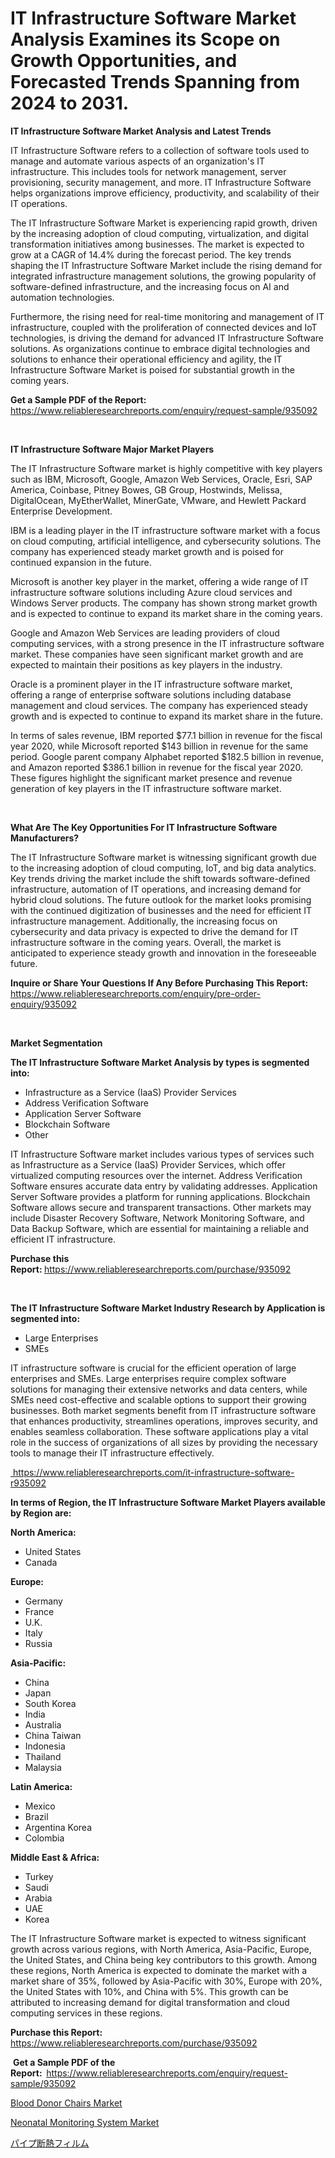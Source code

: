 <p><h1>IT Infrastructure Software Market Analysis Examines its Scope on Growth Opportunities, and Forecasted Trends Spanning from 2024 to 2031.</h1></p><p><strong>IT Infrastructure Software Market Analysis and Latest Trends</strong></p>
<p><p>IT Infrastructure Software refers to a collection of software tools used to manage and automate various aspects of an organization's IT infrastructure. This includes tools for network management, server provisioning, security management, and more. IT Infrastructure Software helps organizations improve efficiency, productivity, and scalability of their IT operations.</p><p>The IT Infrastructure Software Market is experiencing rapid growth, driven by the increasing adoption of cloud computing, virtualization, and digital transformation initiatives among businesses. The market is expected to grow at a CAGR of 14.4% during the forecast period. The key trends shaping the IT Infrastructure Software Market include the rising demand for integrated infrastructure management solutions, the growing popularity of software-defined infrastructure, and the increasing focus on AI and automation technologies.</p><p>Furthermore, the rising need for real-time monitoring and management of IT infrastructure, coupled with the proliferation of connected devices and IoT technologies, is driving the demand for advanced IT Infrastructure Software solutions. As organizations continue to embrace digital technologies and solutions to enhance their operational efficiency and agility, the IT Infrastructure Software Market is poised for substantial growth in the coming years.</p></p>
<p><strong>Get a Sample PDF of the Report:&nbsp;</strong> <a href="https://www.reliableresearchreports.com/enquiry/request-sample/935092">https://www.reliableresearchreports.com/enquiry/request-sample/935092</a></p>
<p>&nbsp;</p>
<p><strong>IT Infrastructure Software Major Market Players</strong></p>
<p><p>The IT Infrastructure Software market is highly competitive with key players such as IBM, Microsoft, Google, Amazon Web Services, Oracle, Esri, SAP America, Coinbase, Pitney Bowes, GB Group, Hostwinds, Melissa, DigitalOcean, MyEtherWallet, MinerGate, VMware, and Hewlett Packard Enterprise Development.</p><p>IBM is a leading player in the IT infrastructure software market with a focus on cloud computing, artificial intelligence, and cybersecurity solutions. The company has experienced steady market growth and is poised for continued expansion in the future. </p><p>Microsoft is another key player in the market, offering a wide range of IT infrastructure software solutions including Azure cloud services and Windows Server products. The company has shown strong market growth and is expected to continue to expand its market share in the coming years.</p><p>Google and Amazon Web Services are leading providers of cloud computing services, with a strong presence in the IT infrastructure software market. These companies have seen significant market growth and are expected to maintain their positions as key players in the industry.</p><p>Oracle is a prominent player in the IT infrastructure software market, offering a range of enterprise software solutions including database management and cloud services. The company has experienced steady growth and is expected to continue to expand its market share in the future.</p><p>In terms of sales revenue, IBM reported $77.1 billion in revenue for the fiscal year 2020, while Microsoft reported $143 billion in revenue for the same period. Google parent company Alphabet reported $182.5 billion in revenue, and Amazon reported $386.1 billion in revenue for the fiscal year 2020. These figures highlight the significant market presence and revenue generation of key players in the IT infrastructure software market.</p></p>
<p>&nbsp;</p>
<p><strong>What Are The Key Opportunities For IT Infrastructure Software Manufacturers?</strong></p>
<p><p>The IT Infrastructure Software market is witnessing significant growth due to the increasing adoption of cloud computing, IoT, and big data analytics. Key trends driving the market include the shift towards software-defined infrastructure, automation of IT operations, and increasing demand for hybrid cloud solutions. The future outlook for the market looks promising with the continued digitization of businesses and the need for efficient IT infrastructure management. Additionally, the increasing focus on cybersecurity and data privacy is expected to drive the demand for IT infrastructure software in the coming years. Overall, the market is anticipated to experience steady growth and innovation in the foreseeable future.</p></p>
<p><strong>Inquire or Share Your Questions If Any Before Purchasing This Report:</strong> <a href="https://www.reliableresearchreports.com/enquiry/pre-order-enquiry/935092">https://www.reliableresearchreports.com/enquiry/pre-order-enquiry/935092</a></p>
<p>&nbsp;</p>
<p><strong>Market Segmentation</strong></p>
<p><strong>The IT Infrastructure Software Market Analysis by types is segmented into:</strong></p>
<p><ul><li>Infrastructure as a Service (IaaS) Provider Services</li><li>Address Verification Software</li><li>Application Server Software</li><li>Blockchain Software</li><li>Other</li></ul></p>
<p><p>IT Infrastructure Software market includes various types of services such as Infrastructure as a Service (IaaS) Provider Services, which offer virtualized computing resources over the internet. Address Verification Software ensures accurate data entry by validating addresses. Application Server Software provides a platform for running applications. Blockchain Software allows secure and transparent transactions. Other markets may include Disaster Recovery Software, Network Monitoring Software, and Data Backup Software, which are essential for maintaining a reliable and efficient IT infrastructure.</p></p>
<p><strong>Purchase this Report:&nbsp;</strong><a href="https://www.reliableresearchreports.com/purchase/935092">https://www.reliableresearchreports.com/purchase/935092</a></p>
<p>&nbsp;</p>
<p><strong>The IT Infrastructure Software Market Industry Research by Application is segmented into:</strong></p>
<p><ul><li>Large Enterprises</li><li>SMEs</li></ul></p>
<p><p>IT infrastructure software is crucial for the efficient operation of large enterprises and SMEs. Large enterprises require complex software solutions for managing their extensive networks and data centers, while SMEs need cost-effective and scalable options to support their growing businesses. Both market segments benefit from IT infrastructure software that enhances productivity, streamlines operations, improves security, and enables seamless collaboration. These software applications play a vital role in the success of organizations of all sizes by providing the necessary tools to manage their IT infrastructure effectively.</p></p>
<p><a href="https://www.reliableresearchreports.com/it-infrastructure-software-r935092">&nbsp;https://www.reliableresearchreports.com/it-infrastructure-software-r935092</a></p>
<p><strong>In terms of Region, the IT Infrastructure Software Market Players available by Region are:</strong></p>
<p>
    <p> <strong> North America: </strong>
        <ul>
            <li>United States</li>
            <li>Canada</li>
        </ul>
        </p> 
    <p> <strong> Europe: </strong>
        <ul>
            <li>Germany</li>
            <li>France</li>
            <li>U.K.</li>
            <li>Italy</li>
            <li>Russia</li>
        </ul>
        </p> 
    <p> <strong> Asia-Pacific: </strong>
        <ul>
            <li>China</li>
            <li>Japan</li>
            <li>South Korea</li>
            <li>India</li>
            <li>Australia</li>
            <li>China Taiwan</li>
            <li>Indonesia</li>
            <li>Thailand</li>
            <li>Malaysia</li>
        </ul>
        </p> 
    <p> <strong> Latin America: </strong>
        <ul>
            <li>Mexico</li>
            <li>Brazil</li>
            <li>Argentina Korea</li>
            <li>Colombia</li>
        </ul>
        </p> 
    <p> <strong> Middle East & Africa: </strong>
        <ul>
            <li>Turkey</li>
            <li>Saudi</li>
            <li>Arabia</li>
            <li>UAE</li>
            <li>Korea</li>
        </ul>
    </p>
    </p>
<p><p>The IT Infrastructure Software market is expected to witness significant growth across various regions, with North America, Asia-Pacific, Europe, the United States, and China being key contributors to this growth. Among these regions, North America is expected to dominate the market with a market share of 35%, followed by Asia-Pacific with 30%, Europe with 20%, the United States with 10%, and China with 5%. This growth can be attributed to increasing demand for digital transformation and cloud computing services in these regions.</p></p>
<p><strong>Purchase this Report: </strong><a href="https://www.reliableresearchreports.com/purchase/935092">https://www.reliableresearchreports.com/purchase/935092</a></p>
<p>&nbsp;<strong>Get a Sample PDF of the Report:&nbsp;&nbsp;</strong><a href="https://www.reliableresearchreports.com/enquiry/request-sample/935092">https://www.reliableresearchreports.com/enquiry/request-sample/935092</a></p>
<p><strong></strong></p>
<p><p><a href="https://github.com/ayamsauke86/Market-Research-Report-List-1/blob/main/blood-donor-chairs-market.md">Blood Donor Chairs Market</a></p><p><a href="https://github.com/thuyvuongpk111/Market-Research-Report-List-1/blob/main/neonatal-monitoring-system-market.md">Neonatal Monitoring System Market</a></p><p><a href="https://github.com/FredaJerde/Market-Research-Report-List-1/blob/main/1275773174551.md">パイプ断熱フィルム</a></p></p>